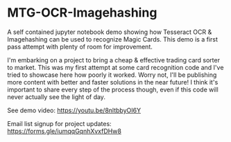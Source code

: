 # MTG-OCR-Imagehashing
A self contained jupyter notebook demo showing how Tesseract OCR &amp; Imagehashing can be used to recognize Magic Cards. This demo is a first pass attempt with plenty of room for improvement.


I'm embarking on a project to bring a cheap & effective trading card sorter to market. This was my first attempt at some card recognition code and I've tried to showcase here how poorly it worked. Worry not, I'll be publishing more content with better and faster solutions in the near future! I think it's important to share every step of the process though, even if this code will never actually see the light of day.

See demo video:  https://youtu.be/8nltbbyOI6Y

Email list signup for project updates:  https://forms.gle/iumqqGqnhXvxfDHw8

